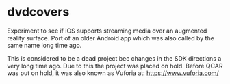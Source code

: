 # dvdcovers
Experiment to see if iOS supports streaming media over an augmented reality surface. Port of an older Android app which was also called by the same name long time ago.

This is considered to be a dead project bec changes in the SDK directions a very long time ago. Due to this the project was placed on hold. Before QCAR was put on hold, it was also known as Vuforia at: https://www.vuforia.com/
